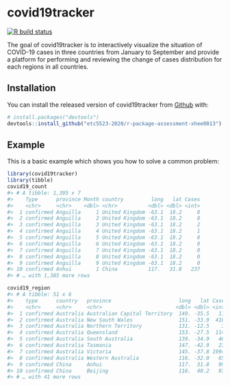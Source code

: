 
<!-- README.md is generated from README.Rmd. Please edit that file -->

# covid19tracker

<!-- badges: start -->

[![R build
status](https://github.com/etc5523-2020/r-package-assessment-xhee0013/workflows/R-CMD-check/badge.svg)](https://github.com/etc5523-2020/r-package-assessment-xhee0013/actions)
<!-- badges: end -->

The goal of covid19tracker is to interactively visualize the situation
of COVID-19 cases in three countries from January to September and
provide a platform for performing and reviewing the change of cases
distribution for each regions in all countries.

## Installation

You can install the released version of covid19tracker from
[Github](https://github.com/etc5523-2020/r-package-assessment-xhee0013)
with:

``` r
# install.packages("devtools")
devtools::install_github("etc5523-2020/r-package-assessment-xhee0013")
```

## Example

This is a basic example which shows you how to solve a common problem:

``` r
library(covid19tracker)
library(tibble)
covid19_count
#> # A tibble: 1,395 x 7
#>    Type      province Month country         long   lat Cases
#>    <chr>     <chr>    <dbl> <chr>          <dbl> <dbl> <int>
#>  1 confirmed Anguilla     1 United Kingdom -63.1  18.2     0
#>  2 confirmed Anguilla     2 United Kingdom -63.1  18.2     0
#>  3 confirmed Anguilla     3 United Kingdom -63.1  18.2     2
#>  4 confirmed Anguilla     4 United Kingdom -63.1  18.2     1
#>  5 confirmed Anguilla     5 United Kingdom -63.1  18.2     0
#>  6 confirmed Anguilla     6 United Kingdom -63.1  18.2     0
#>  7 confirmed Anguilla     7 United Kingdom -63.1  18.2     0
#>  8 confirmed Anguilla     8 United Kingdom -63.1  18.2     0
#>  9 confirmed Anguilla     9 United Kingdom -63.1  18.2     0
#> 10 confirmed Anhui        1 China          117.   31.8   237
#> # … with 1,385 more rows
```

``` r
covid19_region
#> # A tibble: 51 x 6
#>    type      country   province                      long   lat Cases
#>    <chr>     <chr>     <chr>                        <dbl> <dbl> <int>
#>  1 confirmed Australia Australian Capital Territory  149. -35.5   113
#>  2 confirmed Australia New South Wales               151. -33.9  4185
#>  3 confirmed Australia Northern Territory            131. -12.5    33
#>  4 confirmed Australia Queensland                    153. -27.5  1149
#>  5 confirmed Australia South Australia               139. -34.9   466
#>  6 confirmed Australia Tasmania                      147. -42.9   230
#>  7 confirmed Australia Victoria                      145. -37.8 19943
#>  8 confirmed Australia Western Australia             116. -32.0   659
#>  9 confirmed China     Anhui                         117.  31.8   991
#> 10 confirmed China     Beijing                       116.  40.2   935
#> # … with 41 more rows
```

<!-- What is special about using `README.Rmd` instead of just `README.md`? You can include R chunks like so: -->

<!-- ```{r cars} -->

<!-- summary(cars) -->

<!-- ``` -->

<!-- You'll still need to render `README.Rmd` regularly, to keep `README.md` up-to-date. -->

<!-- You can also embed plots, for example: -->

<!-- ```{r pressure, echo = FALSE} -->

<!-- plot(pressure) -->

<!-- ``` -->

<!-- In that case, don't forget to commit and push the resulting figure files, so they display on GitHub! -->
